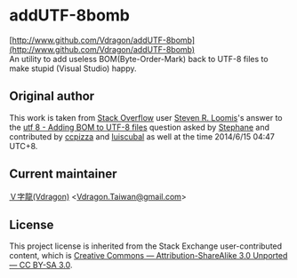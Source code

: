 # addUTF-8bomb
[http://www.github.com/Vdragon/addUTF-8bomb](http://www.github.com/Vdragon/addUTF-8bomb)  
An utility to add useless BOM(Byte-Order-Mark) back to UTF-8 files to make stupid (Visual Studio) happy.

## Original author
This work is taken from [Stack Overflow](http://stackoverflow.com) user [Steven R. Loomis](http://stackoverflow.com/users/185799/steven-r-loomis)'s answer to the [utf 8 - Adding BOM to UTF-8 files](http://stackoverflow.com/questions/3127436/adding-bom-to-utf-8-files) question asked by [Stephane](http://stackoverflow.com/users/365392/stephane) and contributed by [ccpizza](http://stackoverflow.com/users/191246/ccpizza) and [luiscubal](http://stackoverflow.com/users/32775/luiscubal) as well at the time 2014/6/15 04:47 UTC+8.

## Current maintainer
[Ｖ字龍(Vdragon)](https://github.com/Vdragon) &lt;<Vdragon.Taiwan@gmail.com>&gt;

## License
This project license is inherited from the Stack Exchange user-contributed content, which is [Creative Commons — Attribution-ShareAlike 3.0 Unported — CC BY-SA 3.0](http://creativecommons.org/licenses/by-sa/3.0/).
